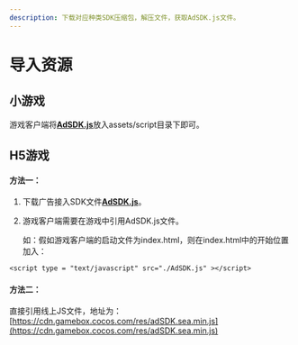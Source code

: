 ```yaml
---
description: 下载对应种类SDK压缩包，解压文件，获取AdSDK.js文件。
---
```


# 导入资源

## 小游戏

游戏客户端将[**AdSDK.js**](../../../zi-yuan-xia-zai/sdk-xia-zai.md#xiao-you-xi-sdk20190402)放入assets/script目录下即可。

## H5游戏

#### 方法一：

1. 下载广告接入SDK文件[**AdSDK.js**](../../../zi-yuan-xia-zai/sdk-xia-zai.md#h-5-you-xi-sdk20190402)。
2. 游戏客户端需要在游戏中引用AdSDK.js文件。

   如：假如游戏客户端的启动文件为index.html，则在index.html中的开始位置加入：

```text
<script type = "text/javascript" src="./AdSDK.js" ></script>
```

#### 方法二：

直接引用线上JS文件，地址为：[https://cdn.gamebox.cocos.com/res/adSDK.sea.min.js](https://cdn.gamebox.cocos.com/res/adSDK.sea.min.js)



